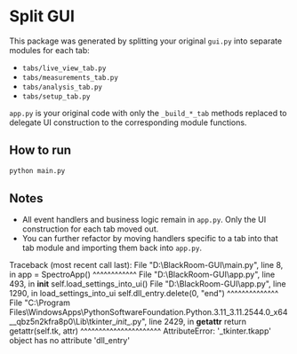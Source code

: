 # Split GUI

This package was generated by splitting your original `gui.py` into separate modules for each tab:
- `tabs/live_view_tab.py`
- `tabs/measurements_tab.py`
- `tabs/analysis_tab.py`
- `tabs/setup_tab.py`

`app.py` is your original code with only the `_build_*_tab` methods replaced to delegate
UI construction to the corresponding module functions.

## How to run

```bash
python main.py
```

## Notes

- All event handlers and business logic remain in `app.py`. Only the UI construction for each tab moved out.
- You can further refactor by moving handlers specific to a tab into that tab module and importing them back into `app.py`.


Traceback (most recent call last):
  File "D:\BlackRoom-GUI\main.py", line 8, in <module>
    app = SpectroApp()
          ^^^^^^^^^^^^
  File "D:\BlackRoom-GUI\app.py", line 493, in __init__
    self.load_settings_into_ui()
  File "D:\BlackRoom-GUI\app.py", line 1290, in load_settings_into_ui
    self.dll_entry.delete(0, "end")
    ^^^^^^^^^^^^^^
  File "C:\Program Files\WindowsApps\PythonSoftwareFoundation.Python.3.11_3.11.2544.0_x64__qbz5n2kfra8p0\Lib\tkinter\__init__.py", line 2429, in __getattr__
    return getattr(self.tk, attr)
           ^^^^^^^^^^^^^^^^^^^^^^
AttributeError: '_tkinter.tkapp' object has no attribute 'dll_entry'
